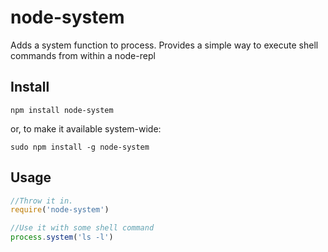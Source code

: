 # node-system
Adds a system function to process. Provides a simple way to execute shell commands from within a node-repl

## Install

`npm install node-system`

or, to make it available system-wide:

`sudo npm install -g node-system`

## Usage

```javascript
//Throw it in.
require('node-system')

//Use it with some shell command
process.system('ls -l')

```

